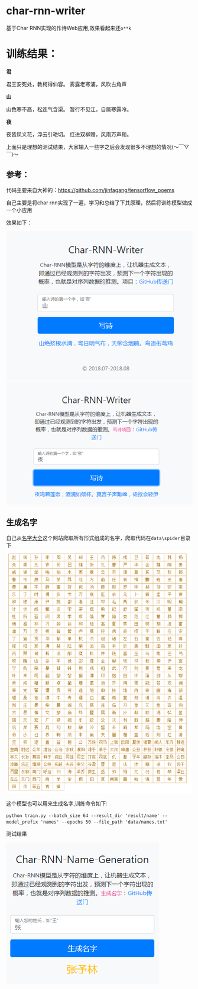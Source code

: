 # char-rnn-writer
基于Char RNN实现的作诗Web应用,效果看起来还`o**k`

# 训练结果：

**君**

君王安死处，教柯得仙容。
雾露老寒浦，风吹古角声

**山**

山色寒不高，松连气含渠。
暂行不见江，自属寒露冷。

**夜**

夜皆凤义花，浮云引艳切。
红进双柳赠，风雨万声和。


上面只是理想的测试结果，大家输入一些字之后会发现很多不理想的情况(～￣▽￣)～

## 参考：
代码主要来自大神的：https://github.com/jinfagang/tensorflow_poems

自己主要是将char rnn实现了一遍，学习和总结了下其原理，然后将训练模型做成一个小应用

效果如下：

![](https://github.com/yanqiangmiffy/char-rnn-writer/blob/master/assets/result1.png)
![](https://github.com/yanqiangmiffy/char-rnn-writer/blob/master/assets/result2.png)

## 生成名字

自己从[名字大全](http://xm.99166.com/mzdq/)这个网站爬取所有形式组成的名字，爬取代码在`data\spider`目录下
![](https://github.com/yanqiangmiffy/char-rnn-writer/blob/master/assets/name.png)

这个模型也可以用来生成名字,训练命令如下:

`python train.py --batch_size 64 --result_dir 'result/name' --model_prefix 'names' --epochs 50 --file_path 'data/names.txt'`

测试结果

![](https://github.com/yanqiangmiffy/char-rnn-writer/blob/master/assets/result3.png)

